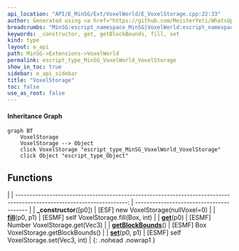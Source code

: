```yaml
---
api_location: "API/E_MinSG/Ext/VoxelWorld/E_VoxelStorage.cpp:22:33"
author: Generated using <a href="https://github.com/MeisterYeti/WhatsUpDoc">WhatsUpDoc</a>
breadcrumbs: "MinSG:escript_namespace_MinSG|VoxelWorld:escript_namespace_MinSG_VoxelWorld"
keywords: _constructor, get, getBlockBounds, fill, set
kind: type
layout: e_api
path: MinSG->Extensions->VoxelWorld
permalink: escript_type_MinSG_VoxelWorld_VoxelStorage
show_in_toc: true
sidebar: e_api_sidebar
title: "VoxelStorage"
toc: false
use_as_root: false
---
```


#### Inheritance Graph

```mermaid
graph BT
	VoxelStorage
	VoxelStorage --> Object
	click VoxelStorage "escript_type_MinSG_VoxelWorld_VoxelStorage"
	click Object "escript_type_Object"
```

## Functions

|
| ---------------------------------------------------------------------------------------------------------------------: | ---------------------------------------- | 
| **_constructor**([p0])                                                                                                 | [ESF] new VoxelStorage(nullVoxel=0)      | 
| **[fill](classGeometry_1_1VoxelStorage#classGeometry_1_1VoxelStorage_1aa86c187b4cd2a9a9c775523a10baa532)**(p0, p1)     | [ESMF] self VoxelStorage.fill(Box, int)  | 
| **[get](classGeometry_1_1VoxelStorage#classGeometry_1_1VoxelStorage_1a969f2d5742967b516880c932b0e20b8d)**(p0)          | [ESMF] Number VoxelStorage.get(Vec3)     | 
| **[getBlockBounds](classGeometry_1_1VoxelStorage#classGeometry_1_1VoxelStorage_1ad74e63a25029c0b0969cf2e5f0c074d5)**() | [ESMF] Box VoxelStorage.getBlockBounds() | 
| **[set](classGeometry_1_1VoxelStorage#classGeometry_1_1VoxelStorage_1aecf6f61e14b2eabe1dabd3e517c821ae)**(p0, p1)      | [ESMF] self VoxelStorage.set(Vec3, int)  | 
{: .nohead .nowrap1 }

